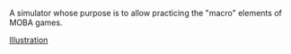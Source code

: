 A simulator whose purpose is to allow practicing the "macro" elements of MOBA games.

[Illustration](illustration.png)
